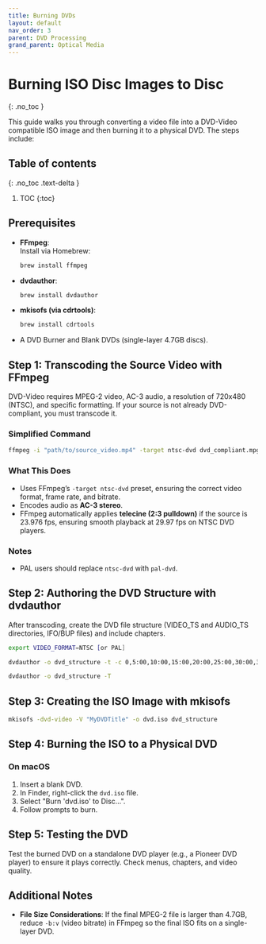 ```yaml
---
title: Burning DVDs
layout: default
nav_order: 3
parent: DVD Processing
grand_parent: Optical Media
---
```


# Burning ISO Disc Images to Disc
{: .no_toc }

This guide walks you through converting a video file into a DVD-Video compatible ISO image and then burning it to a physical DVD. The steps include:

## Table of contents
{: .no_toc .text-delta }

1. TOC
{:toc}

## Prerequisites

- **FFmpeg**:  
  Install via Homebrew:
  ```bash
  brew install ffmpeg
  ```
- **dvdauthor**:
  ```bash
  brew install dvdauthor
  ```
- **mkisofs (via cdrtools)**:
  ```bash
  brew install cdrtools
  ```
- A DVD Burner and Blank DVDs (single-layer 4.7GB discs).

## Step 1: Transcoding the Source Video with FFmpeg
DVD-Video requires MPEG-2 video, AC-3 audio, a resolution of 720x480 (NTSC), and specific formatting. If your source is not already DVD-compliant, you must transcode it.

### Simplified Command
```bash
ffmpeg -i "path/to/source_video.mp4" -target ntsc-dvd dvd_compliant.mpg
```

### What This Does
- Uses FFmpeg’s `-target ntsc-dvd` preset, ensuring the correct video format, frame rate, and bitrate.
- Encodes audio as **AC-3 stereo**.
- FFmpeg automatically applies **telecine (2:3 pulldown)** if the source is 23.976 fps, ensuring smooth playback at 29.97 fps on NTSC DVD players.

### Notes
- PAL users should replace `ntsc-dvd` with `pal-dvd`.

## Step 2: Authoring the DVD Structure with dvdauthor
After transcoding, create the DVD file structure (VIDEO_TS and AUDIO_TS directories, IFO/BUP files) and include chapters.

```bash
export VIDEO_FORMAT=NTSC [or PAL]
```

```bash
dvdauthor -o dvd_structure -t -c 0,5:00,10:00,15:00,20:00,25:00,30:00,35:00,40:00,45:00,50:00,55:00,1:00:00,1:05:00,1:10:00,1:15:00,1:20:00,1:25:00,1:30:00,1:35:00,1:40:00,1:45:00,1:50:00,1:55:00,2:00:00,2:05:00,2:10:00,2:15:00,2:20:00,2:25:00,2:30:00,2:35:00,2:40:00,2:45:00 dvd_compliant.mpg
```

```bash
dvdauthor -o dvd_structure -T
```

## Step 3: Creating the ISO Image with mkisofs
```bash
mkisofs -dvd-video -V "MyDVDTitle" -o dvd.iso dvd_structure
```

## Step 4: Burning the ISO to a Physical DVD
### On macOS
1. Insert a blank DVD.
2. In Finder, right-click the `dvd.iso` file.
3. Select "Burn 'dvd.iso' to Disc...".
4. Follow prompts to burn.

## Step 5: Testing the DVD
Test the burned DVD on a standalone DVD player (e.g., a Pioneer DVD player) to ensure it plays correctly. Check menus, chapters, and video quality.

## Additional Notes
- **File Size Considerations**: If the final MPEG-2 file is larger than 4.7GB, reduce `-b:v` (video bitrate) in FFmpeg so the final ISO fits on a single-layer DVD.